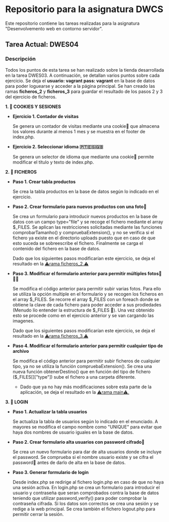 # Repositorio para la asignatura DWCS

Este repositorio contiene las tareas realizadas para la asignatura "Desenvolvemento web en contorno servidor".


## Tarea Actual: DWES04

### Descripción

Todos los puntos de esta tarea se han realizado sobre la tienda desarrollada en la tarea DWES03. A continuación, se detallan varios puntos sobre cada ejercicio. Se deja el **usuario: vagrant pass: vagrant** en la base de datos para poder loguearse y acceder a la página principal. Se han creado las ramas **ficheros_2** y **ficheros_3** para guardar el resultado de los pasos 2 y 3 del ejercicio de ficheros.

**1. 🍪 COOKIES Y SESIONES**
   - **Ejercicio 1. Contador de visitas**

     Se genera un contador de visitas mediante una cookie🍪 que almacena los valores durante al menos 1 mes y se muestra en el footer de index.php.
   - **Ejercicio 2. Seleccionar idioma 🇵🇹🇪🇸🇬🇧**

     Se genera un selector de idioma que mediante una cookie🍪 permite modificar el título y texto de index.php.

**2. 📂 FICHEROS**
   - **Paso 1. Crear tabla productos**

     Se crea la tabla productos en la base de datos según lo indicado en el ejercicio.
   - **Paso 2. Crear formulario para nuevos productos con una foto📸**

     Se crea un formulario para introducir nuevos productos en la base de datos con un campo type="file" y se recoge el fichero mediante el array $_FILES. Se aplican las restricciones solicitadas mediante las funciones comprobarTamanho() y compruebaExtension(), y no se verifica si el fichero ya existe en el directorio uploads puesto que en caso de que esto suceda se sobreescribe el fichero. Finalmente se carga el contenido del fichero en la base de datos.
     
     Dado que los siguientes pasos modificarían este ejercicio, se deja el resultado en la [⚠️rama ficheros_2.⚠️](https://github.com/PabloTabernero/DWCS-Tareas/tree/ficheros_2)
   - **Paso 3. Modificar el formulario anterior para permitir múltiples fotos📸📸📸**

     Se modifica el código anterior para permitir subir varias fotos. Para ello se utiliza la opción multiple en el formulario y se recogen los ficheros en el array $_FILES. Se recorre el array $_FILES con un foreach donde se obtiene la clave de cada fichero para poder acceder a sus prodiedades (Menudo lío entender la estructura de $_FILES 🙈). Una vez obtenido esto se procede como en el ejercicio anterior y se van cargando las imagenes.
       
     Dado que los siguientes pasos modificarían este ejercicio, se deja el resultado en la [⚠️rama ficheros_3.⚠️](https://github.com/PabloTabernero/DWCS-Tareas/tree/ficheros_3)
   - **Paso 4. Modificar el formulario anterior para permitir cualquier tipo de archivo**

     Se modifica el código anterior para permitir subir ficheros de cualquier tipo, ya no se utiliza la función compruebaExtension(). Se crea una nueva función obtenerDestino() que en función del tipo de fichero ($_FILES[]["type"]) sube el fichero a una carpeta diferente.
     
     - Dado que ya no hay más modificaciones sobre esta parte de la aplicación, se deja el resultado en la [⚠️rama main⚠️.](https://github.com/PabloTabernero/DWCS-Tareas/tree/main)

**3. 🚪 LOGIN**
   - **Paso 1. Actualizar la tabla usuarios**

      Se actualiza la tabla de usuarios según lo indicado en el enunciado. A mayores se modifica el campo nombre como "UNIQUE" para evitar que haya dos nombres de usuario iguales en la base de datos.
   - **Paso 2. Crear formulario alta usuarios con password cifrado🔐**

      Se crea un nuevo formulario para dar de alta usuarios donde se incluye el password. Se comprueba si el nombre usuario existe y se cifra el password🔐 antes de darlo de alta en la base de datos.
   - **Paso 3. Generar formulario de login**

     Desde index.php se redirige al fichero login.php en caso de que no haya una sesión activa. En login.php se crea un formulario para introducir el usuario y contraseña que seran comprobados contra la base de datos teniendo que utilizar password_verify() para poder comprobar la contraseña cifrada. Si los datos son correctos se crea una sesión y se redige a la web principal. Se crea también el fichero logout.php para permitir cerrar la sesión.
